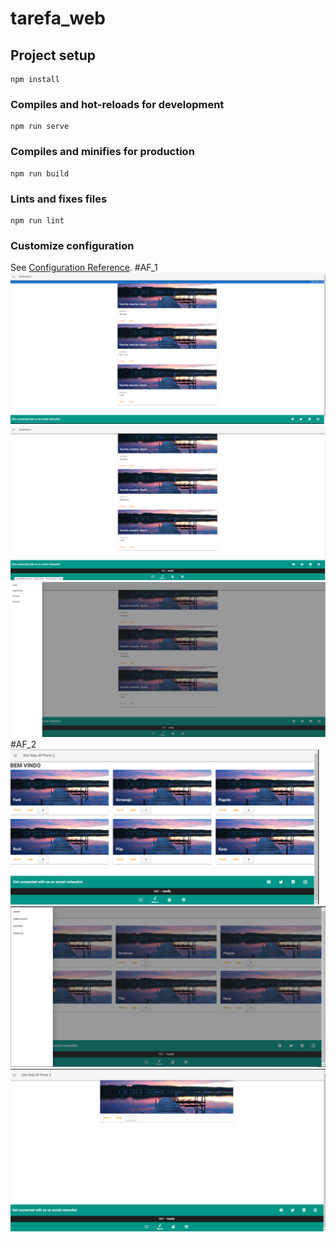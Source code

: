 # tarefa_web

## Project setup
```
npm install
```

### Compiles and hot-reloads for development
```
npm run serve
```

### Compiles and minifies for production
```
npm run build
```

### Lints and fixes files
```
npm run lint
```

### Customize configuration
See [Configuration Reference](https://cli.vuejs.org/config/).
#AF_1
![img1](/src/assets/Tela1.png)
![img2](/src/assets/Tela2.png)
![img3](/src/assets/Tela3.png)
#AF_2
![img4](/src/assets/af_2_1.png)
![img5](/src/assets/af_2_2.png)
![img6](/src/assets/af_2_3.png)
